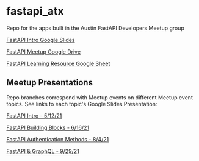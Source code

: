 # fastapi_atx
Repo for the apps built in the Austin FastAPI Developers Meetup group

[FastAPI Intro Google Slides](https://docs.google.com/presentation/u/1/d/1ICLQUtL4KQhcHNrdsqLA98T6qiQvB8QqLlu79pW3A6w/edit?usp=drive_web&ouid=102134414320533809054)

[FastAPI Meetup Google Drive](https://drive.google.com/drive/u/1/folders/1FMVj0ZW4mXBfzJlG-zz8yrnZzlsu2D4c)

[FastAPI Learning Resource Google Sheet](https://docs.google.com/spreadsheets/d/12v1Soi8iUDTk1BjCVT0e-iCBSL1dzuKqn5q3fLv6KFI/edit?usp=drive_web&ouid=102134414320533809054)

## Meetup Presentations
Repo branches correspond with Meetup events on different Meetup event topics. See links to each topic's Google Slides Presentation:

[FastAPI Intro - 5/12/21](https://docs.google.com/presentation/d/18gktnRo-cXik5muyCM2b3gmKD7_W4GSxxXQT4JeFeHE/edit#slide=id.gc6f919934_0_0)

[FastAPI Building Blocks - 6/16/21](https://docs.google.com/presentation/d/1SHFmDiXwtR7uyo4LgWEWTDbEKXXqW2C9IinmUMmEAEQ/edit#slide=id.gc6f919934_0_0)

[FastAPI Authentication Methods - 8/4/21](https://docs.google.com/presentation/d/17J1ZVZgDJWr9UPRBeOFYC5ycX89eGq5kjzd6XBXf1X4/edit#slide=id.gc6f919934_0_0)

[FastAPI & GraphQL - 9/29/21](https://docs.google.com/presentation/d/17J1ZVZgDJWr9UPRBeOFYC5ycX89eGq5kjzd6XBXf1X4/edit#slide=id.gc6f919934_0_0)




